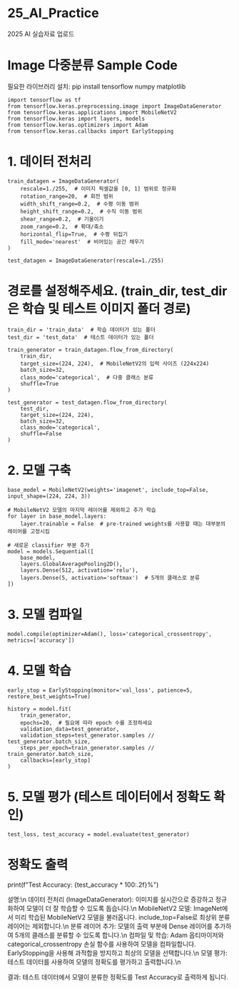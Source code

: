 # 25_AI_Practice
2025 AI 실습자료 업로드

# Image 다중분류 Sample Code
필요한 라이브러리 설치:
pip install tensorflow numpy matplotlib
```
import tensorflow as tf
from tensorflow.keras.preprocessing.image import ImageDataGenerator
from tensorflow.keras.applications import MobileNetV2
from tensorflow.keras import layers, models
from tensorflow.keras.optimizers import Adam
from tensorflow.keras.callbacks import EarlyStopping
```
# 1. 데이터 전처리
```
train_datagen = ImageDataGenerator(
    rescale=1./255,  # 이미지 픽셀값을 [0, 1] 범위로 정규화
    rotation_range=20,  # 회전 범위
    width_shift_range=0.2,  # 수평 이동 범위
    height_shift_range=0.2,  # 수직 이동 범위
    shear_range=0.2,  # 기울이기
    zoom_range=0.2,  # 확대/축소
    horizontal_flip=True,  # 수평 뒤집기
    fill_mode='nearest'  # 비어있는 공간 채우기
)

test_datagen = ImageDataGenerator(rescale=1./255)
```

# 경로를 설정해주세요. (train_dir, test_dir은 학습 및 테스트 이미지 폴더 경로)
```
train_dir = 'train_data'  # 학습 데이터가 있는 폴더
test_dir = 'test_data'  # 테스트 데이터가 있는 폴더

train_generator = train_datagen.flow_from_directory(
    train_dir,
    target_size=(224, 224),  # MobileNetV2의 입력 사이즈 (224x224)
    batch_size=32,
    class_mode='categorical',  # 다중 클래스 분류
    shuffle=True
)

test_generator = test_datagen.flow_from_directory(
    test_dir,
    target_size=(224, 224),
    batch_size=32,
    class_mode='categorical',
    shuffle=False
)
```

# 2. 모델 구축
```
base_model = MobileNetV2(weights='imagenet', include_top=False, input_shape=(224, 224, 3))

# MobileNetV2 모델의 마지막 레이어를 제외하고 추가 학습
for layer in base_model.layers:
    layer.trainable = False  # pre-trained weights를 사용할 때는 대부분의 레이어를 고정시킴

# 새로운 classifier 부분 추가
model = models.Sequential([
    base_model,
    layers.GlobalAveragePooling2D(),
    layers.Dense(512, activation='relu'),
    layers.Dense(5, activation='softmax')  # 5개의 클래스로 분류
])
```

# 3. 모델 컴파일
```
model.compile(optimizer=Adam(), loss='categorical_crossentropy', metrics=['accuracy'])
```

# 4. 모델 학습
```
early_stop = EarlyStopping(monitor='val_loss', patience=5, restore_best_weights=True)

history = model.fit(
    train_generator,
    epochs=20,  # 필요에 따라 epoch 수를 조정하세요
    validation_data=test_generator,
    validation_steps=test_generator.samples // test_generator.batch_size,
    steps_per_epoch=train_generator.samples // train_generator.batch_size,
    callbacks=[early_stop]
)
```

# 5. 모델 평가 (테스트 데이터에서 정확도 확인)
```
test_loss, test_accuracy = model.evaluate(test_generator)
```

# 정확도 출력
print(f"Test Accuracy: {test_accuracy * 100:.2f}%")

설명:\n
데이터 전처리 (ImageDataGenerator): 이미지를 실시간으로 증강하고 정규화하여 모델이 더 잘 학습할 수 있도록 돕습니다.\n
MobileNetV2 모델: ImageNet에서 미리 학습된 MobileNetV2 모델을 불러옵니다. include_top=False로 최상위 분류 레이어는 제외합니다.\n
분류 레이어 추가: 모델의 출력 부분에 Dense 레이어를 추가하여 5개의 클래스를 분류할 수 있도록 합니다.\n
컴파일 및 학습: Adam 옵티마이저와 categorical_crossentropy 손실 함수를 사용하여 모델을 컴파일합니다. EarlyStopping을 사용해 과적합을 방지하고 최상의 모델을 선택합니다.\n
모델 평가: 테스트 데이터를 사용하여 모델의 정확도를 평가하고 출력합니다.\n

결과:
테스트 데이터에서 모델이 분류한 정확도를 Test Accuracy로 출력하게 됩니다.
